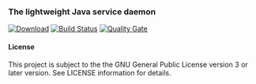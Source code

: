 ### The lightweight Java service daemon
[![Download](https://api.bintray.com/packages/hdecarne/maven/java-lwjsd/images/download.svg)](https://bintray.com/hdecarne/maven/java-lwjsd-runtime/_latestVersion)
[![Build Status](https://travis-ci.org/hdecarne/java-lwjsd.svg?branch=master)](https://travis-ci.org/hdecarne/java-lwjsd)
[![Quality Gate](https://sonarcloud.io/api/badges/gate?key=de.carne.common:java-lwjsd)](https://sonarcloud.io/dashboard/index/de.carne.common:java-lwjsd)

#### License
This project is subject to the the GNU General Public License version 3 or later version.
See LICENSE information for details.
